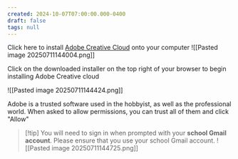 ```yaml
---
created: 2024-10-07T07:00:00.000-0400
draft: false
tags: null
---
```


Click here to install [Adobe Creative Cloud](https://creativecloud.adobe.com/) onto your computer
![[Pasted image 20250711144004.png]]

Click on the downloaded installer on the top right of your browser to begin installing Adobe Creative cloud

![[Pasted image 20250711144424.png]]

Adobe is a trusted software used in the hobbyist, as well as the professional world. When asked to allow permissions, you can trust all of them and click "Allow"

>[!tip] You will need to sign in when prompted with your **school Gmail account**. Please ensure that you use your school Gmail account.
![[Pasted image 20250711144725.png]]